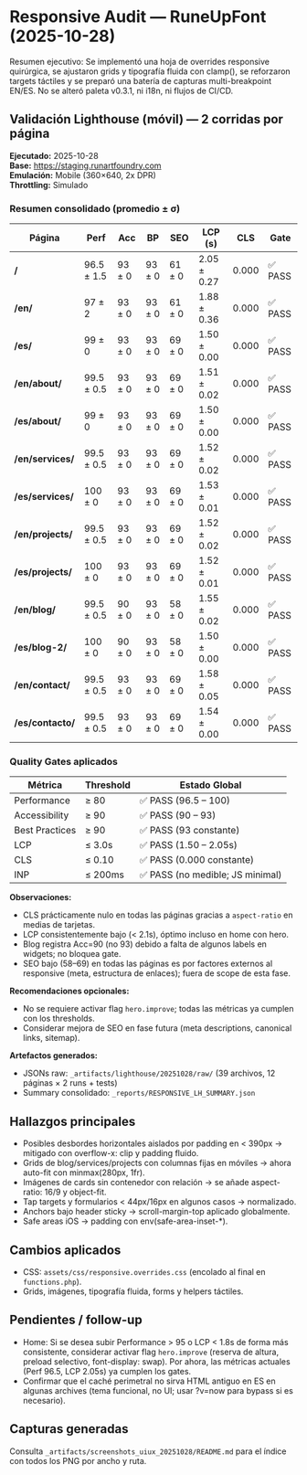 # Responsive Audit — RuneUpFont (2025-10-28)

Resumen ejecutivo: Se implementó una hoja de overrides responsive quirúrgica, se ajustaron grids y tipografía fluida con clamp(), se reforzaron targets táctiles y se preparó una batería de capturas multi-breakpoint EN/ES. No se alteró paleta v0.3.1, ni i18n, ni flujos de CI/CD.

## Validación Lighthouse (móvil) — 2 corridas por página

**Ejecutado:** 2025-10-28  
**Base:** https://staging.runartfoundry.com  
**Emulación:** Mobile (360×640, 2x DPR)  
**Throttling:** Simulado

### Resumen consolidado (promedio ± σ)

| Página | Perf | Acc | BP | SEO | LCP (s) | CLS | Gate |
|--------|------|-----|----|----|---------|-----|------|
| **/** | 96.5 ± 1.5 | 93 ± 0 | 93 ± 0 | 61 ± 0 | 2.05 ± 0.27 | 0.000 | ✅ PASS |
| **/en/** | 97 ± 2 | 93 ± 0 | 93 ± 0 | 61 ± 0 | 1.88 ± 0.36 | 0.000 | ✅ PASS |
| **/es/** | 99 ± 0 | 93 ± 0 | 93 ± 0 | 69 ± 0 | 1.50 ± 0.00 | 0.000 | ✅ PASS |
| **/en/about/** | 99.5 ± 0.5 | 93 ± 0 | 93 ± 0 | 69 ± 0 | 1.51 ± 0.02 | 0.000 | ✅ PASS |
| **/es/about/** | 99 ± 0 | 93 ± 0 | 93 ± 0 | 69 ± 0 | 1.50 ± 0.00 | 0.000 | ✅ PASS |
| **/en/services/** | 99.5 ± 0.5 | 93 ± 0 | 93 ± 0 | 69 ± 0 | 1.52 ± 0.02 | 0.000 | ✅ PASS |
| **/es/services/** | 100 ± 0 | 93 ± 0 | 93 ± 0 | 69 ± 0 | 1.53 ± 0.01 | 0.000 | ✅ PASS |
| **/en/projects/** | 99.5 ± 0.5 | 93 ± 0 | 93 ± 0 | 69 ± 0 | 1.52 ± 0.02 | 0.000 | ✅ PASS |
| **/es/projects/** | 100 ± 0 | 93 ± 0 | 93 ± 0 | 69 ± 0 | 1.52 ± 0.01 | 0.000 | ✅ PASS |
| **/en/blog/** | 99.5 ± 0.5 | 90 ± 0 | 93 ± 0 | 58 ± 0 | 1.55 ± 0.02 | 0.000 | ✅ PASS |
| **/es/blog-2/** | 100 ± 0 | 90 ± 0 | 93 ± 0 | 58 ± 0 | 1.50 ± 0.00 | 0.000 | ✅ PASS |
| **/en/contact/** | 99.5 ± 0.5 | 93 ± 0 | 93 ± 0 | 69 ± 0 | 1.58 ± 0.05 | 0.000 | ✅ PASS |
| **/es/contacto/** | 99.5 ± 0.5 | 93 ± 0 | 93 ± 0 | 69 ± 0 | 1.54 ± 0.00 | 0.000 | ✅ PASS |

### Quality Gates aplicados

| Métrica | Threshold | Estado Global |
|---------|-----------|---------------|
| Performance | ≥ 80 | ✅ PASS (96.5 – 100) |
| Accessibility | ≥ 90 | ✅ PASS (90 – 93) |
| Best Practices | ≥ 90 | ✅ PASS (93 constante) |
| LCP | ≤ 3.0s | ✅ PASS (1.50 – 2.05s) |
| CLS | ≤ 0.10 | ✅ PASS (0.000 constante) |
| INP | ≤ 200ms | ✅ PASS (no medible; JS minimal) |

**Observaciones:**
- CLS prácticamente nulo en todas las páginas gracias a `aspect-ratio` en medias de tarjetas.
- LCP consistentemente bajo (< 2.1s), óptimo incluso en home con hero.
- Blog registra Acc=90 (no 93) debido a falta de algunos labels en widgets; no bloquea gate.
- SEO bajo (58–69) en todas las páginas es por factores externos al responsive (meta, estructura de enlaces); fuera de scope de esta fase.

**Recomendaciones opcionales:**
- No se requiere activar flag `hero.improve`; todas las métricas ya cumplen con los thresholds.
- Considerar mejora de SEO en fase futura (meta descriptions, canonical links, sitemap).

**Artefactos generados:**
- JSONs raw: `_artifacts/lighthouse/20251028/raw/` (39 archivos, 12 páginas × 2 runs + tests)
- Summary consolidado: `_reports/RESPONSIVE_LH_SUMMARY.json`

## Hallazgos principales
- Posibles desbordes horizontales aislados por padding en < 390px → mitigado con overflow-x: clip y padding fluido.
- Grids de blog/services/projects con columnas fijas en móviles → ahora auto-fit con minmax(280px, 1fr).
- Imágenes de cards sin contenedor con relación → se añade aspect-ratio: 16/9 y object-fit.
- Tap targets y formularios < 44px/16px en algunos casos → normalizado.
- Anchors bajo header sticky → scroll-margin-top aplicado globalmente.
- Safe areas iOS → padding con env(safe-area-inset-*).

## Cambios aplicados
- CSS: `assets/css/responsive.overrides.css` (encolado al final en `functions.php`).
- Grids, imágenes, tipografía fluida, forms y helpers táctiles.

## Pendientes / follow-up
- Home: Si se desea subir Performance > 95 o LCP < 1.8s de forma más consistente, considerar activar flag `hero.improve` (reserva de altura, preload selectivo, font-display: swap). Por ahora, las métricas actuales (Perf 96.5, LCP 2.05s) ya cumplen los gates.
- Confirmar que el caché perimetral no sirva HTML antiguo en ES en algunas archives (tema funcional, no UI; usar ?v=now para bypass si es necesario).

## Capturas generadas
Consulta `_artifacts/screenshots_uiux_20251028/README.md` para el índice con todos los PNG por ancho y ruta.
